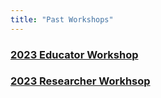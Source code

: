 ```yaml
---
title: "Past Workshops"
---
```


### [2023 Educator Workshop](https://qgreenland-workshop-2023-educator.github.io/)
### [2023 Researcher Workhsop](https://qgreenland-workshop-2023-researcher.github.io/)
